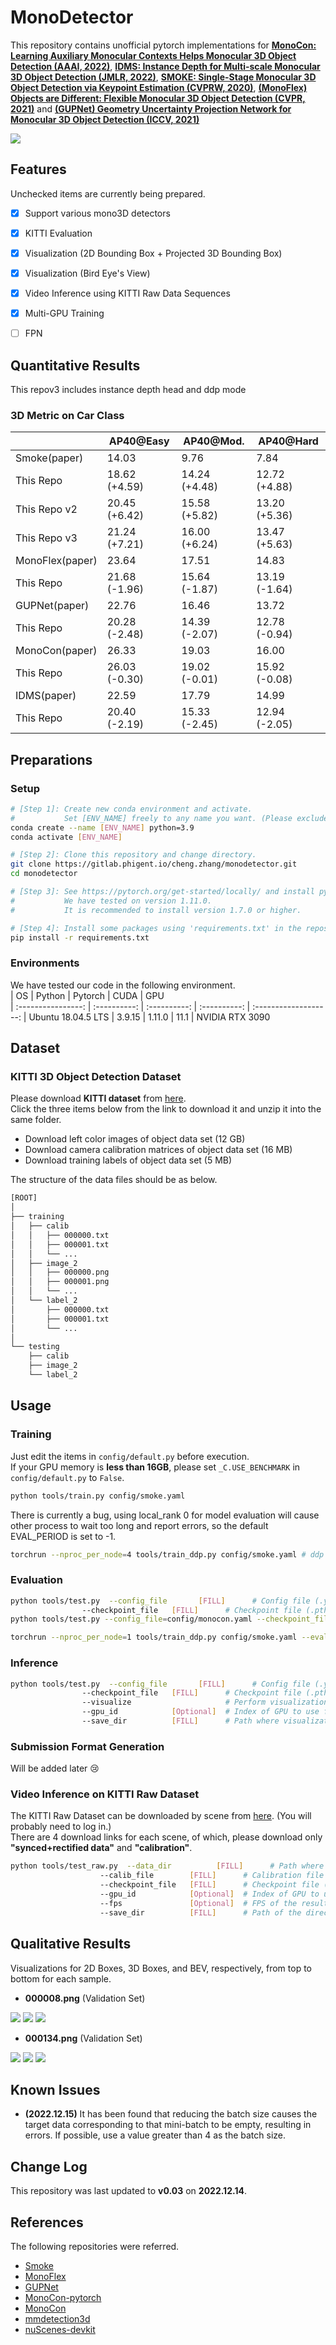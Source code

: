 # MonoDetector
This repository contains unofficial pytorch implementations for **[MonoCon: Learning Auxiliary Monocular Contexts Helps Monocular 3D Object Detection (AAAI, 2022)](https://arxiv.org/abs/2112.04628)**, **[IDMS: Instance Depth for Multi-scale Monocular 3D Object Detection (JMLR, 2022)](https://arxiv.org/abs/2212.01528)**, **[SMOKE: Single-Stage Monocular 3D Object Detection via Keypoint Estimation (CVPRW, 2020)](https://arxiv.org/pdf/2002.10111.pdf)**, **[(MonoFlex) Objects are Different: Flexible Monocular 3D Object Detection (CVPR, 2021)](https://arxiv.org/abs/2104.02323)** and **[(GUPNet) Geometry Uncertainty Projection Network for Monocular 3D Object Detection (ICCV, 2021)](https://arxiv.org/abs/2107.13774)**

<img src="resources/demo_3d_video.gif">

## Features
Unchecked items are currently being prepared.
- [x] Support various mono3D detectors
- [x] KITTI Evaluation
- [x] Visualization (2D Bounding Box + Projected 3D Bounding Box)
- [x] Visualization (Bird Eye's View)
- [x] Video Inference using KITTI Raw Data Sequences
- [x] Multi-GPU Training
- [ ] FPN


## Quantitative Results

This repov3 includes instance depth head and ddp mode
### 3D Metric on Car Class
|                | AP40@Easy     | AP40@Mod.     | AP40@Hard     |
| -------------- | ---------     |-----------    |-----------    |
| Smoke(paper)   | 14.03         |  9.76         |  7.84         |
| This Repo      | 18.62 (+4.59) | 14.24 (+4.48) | 12.72 (+4.88) | 
| This Repo v2   | 20.45 (+6.42) | 15.58 (+5.82) | 13.20 (+5.36) |
| This Repo v3   | 21.24 (+7.21) | 16.00 (+6.24) | 13.47 (+5.63) | 
| MonoFlex(paper)| 23.64         | 17.51         | 14.83         |
| This Repo      | 21.68 (-1.96) | 15.64 (-1.87) | 13.19 (-1.64) |
| GUPNet(paper)  | 22.76         | 16.46         | 13.72         |  
| This Repo      | 20.28 (-2.48) | 14.39 (-2.07) | 12.78 (-0.94) |
| MonoCon(paper) | 26.33         | 19.03         | 16.00         |
| This Repo      | 26.03 (-0.30) | 19.02 (-0.01) | 15.92 (-0.08) | 
| IDMS(paper)    | 22.59         | 17.79         | 14.99         |
| This Repo      | 20.40 (-2.19) | 15.33 (-2.45) | 12.94 (-2.05) | 

  

## Preparations

### Setup
```bash
# [Step 1]: Create new conda environment and activate.
#           Set [ENV_NAME] freely to any name you want. (Please exclude the brackets.)
conda create --name [ENV_NAME] python=3.9
conda activate [ENV_NAME]

# [Step 2]: Clone this repository and change directory.
git clone https://gitlab.phigent.io/cheng.zhang/monodetector.git
cd monodetector

# [Step 3]: See https://pytorch.org/get-started/locally/ and install pytorch for your environment.
#           We have tested on version 1.11.0.
#           It is recommended to install version 1.7.0 or higher.

# [Step 4]: Install some packages using 'requirements.txt' in the repository.
pip install -r requirements.txt
```

### Environments
We have tested our code in the following environment.  
| OS                 | Python       | Pytorch      | CUDA         | GPU                   
| :----------------: | :----------: | :----------: | :----------: | :-------------------: 
| Ubuntu 18.04.5 LTS | 3.9.15       | 1.11.0       | 11.1         | NVIDIA RTX 3090       



## Dataset
### KITTI 3D Object Detection Dataset
Please download **KITTI dataset** from [here](http://www.cvlibs.net/datasets/kitti/eval_object.php?obj_benchmark=3d).  
Click the three items below from the link to download it and unzip it into the same folder.
- Download left color images of object data set (12 GB)
- Download camera calibration matrices of object data set (16 MB)
- Download training labels of object data set (5 MB)

The structure of the data files should be as below.
```bash
[ROOT]
│
├── training
│   ├── calib
│   │   ├── 000000.txt
│   │   ├── 000001.txt
│   │   └── ...
│   ├── image_2
│   │   ├── 000000.png
│   │   ├── 000001.png
│   │   └── ...
│   └── label_2
│       ├── 000000.txt
│       ├── 000001.txt
│       └── ...
│
└── testing
    ├── calib
    ├── image_2
    └── label_2
```


## Usage
### Training
Just edit the items in ```config/default.py``` before execution.  
If your GPU memory is **less than 16GB**, please set ```_C.USE_BENCHMARK``` in ```config/default.py``` to ```False```.
```bash
python tools/train.py config/smoke.yaml
```
There is currently a bug, using local_rank 0 for model evaluation will cause other process to wait too long and report errors, so the default EVAL_PERIOD is set to -1.
```bash
torchrun --nproc_per_node=4 tools/train_ddp.py config/smoke.yaml # ddp mode
```

### Evaluation
```bash
python tools/test.py  --config_file       [FILL]      # Config file (.yaml file)
                --checkpoint_file   [FILL]      # Checkpoint file (.pth file)
python tools/test.py --config_file=config/monocon.yaml --checkpoint_file=logs/monocon_12_08/checkpoints/epoch_198.pth

torchrun --nproc_per_node=1 tools/train_ddp.py config/smoke.yaml --eval=True # ddp mode
```

### Inference
```bash
python tools/test.py  --config_file       [FILL]      # Config file (.yaml file)
                --checkpoint_file   [FILL]      # Checkpoint file (.pth file)
                --visualize                     # Perform visualization (Qualitative Results)
                --gpu_id            [Optional]  # Index of GPU to use for testing (Default: 0)
                --save_dir          [FILL]      # Path where visualization results will be saved to
```

### Submission Format Generation
Will be added later 😢

### Video Inference on KITTI Raw Dataset
The KITTI Raw Dataset can be downloaded by scene from [here](https://www.cvlibs.net/datasets/kitti/raw_data.php?type=city). (You will probably need to log in.)  
There are 4 download links for each scene, of which, please download only **"synced+rectified data"** and **"calibration"**.
```bash
python tools/test_raw.py  --data_dir          [FILL]      # Path where sequence images are saved
                    --calib_file        [FILL]      # Calibration file ("calib_cam_to_cam.txt")
                    --checkpoint_file   [FILL]      # Checkpoint file (.pth file)
                    --gpu_id            [Optional]  # Index of GPU to use for testing (Default: 0)
                    --fps               [Optional]  # FPS of the result video (Default: 25)
                    --save_dir          [FILL]      # Path of the directory to save the result video
```



## Qualitative Results  
Visualizations for 2D Boxes, 3D Boxes, and BEV, respectively, from top to bottom for each sample.  
- **000008.png** (Validation Set)  
<img src="resources/000008_2d.png">
<img src="resources/000008_3d.png">  
<img src="resources/000008_bev.png">  

- **000134.png** (Validation Set)  
<img src="resources/000134_2d.png">
<img src="resources/000134_3d.png">  
<img src="resources/000134_bev.png">  


## Known Issues
- **(2022.12.15)** It has been found that reducing the batch size causes the target data corresponding to that mini-batch to be empty, resulting in errors. 
If possible, use a value greater than 4 as the batch size.


## Change Log
This repository was last updated to **v0.03** on **2022.12.14**.  


## References
The following repositories were referred.
- [Smoke](https://github.com/lzccccc/SMOKE/tree/master/smoke)  
- [MonoFlex](https://github.com/zhangyp15/MonoFlex)  
- [GUPNet](https://github.com/SuperMHP/GUPNet)  
- [MonoCon-pytorch](https://github.com/2gunsu/monocon-pytorch)  
- [MonoCon](https://github.com/Xianpeng919/MonoCon)
- [mmdetection3d](https://github.com/open-mmlab/mmdetection3d)
- [nuScenes-devkit](https://github.com/nutonomy/nuscenes-devkit)
